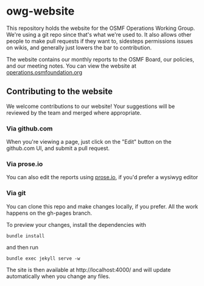 # owg-website

This repository holds the website for the OSMF Operations Working Group. We're using a git repo since that's what we're used to. It also allows other people to make pull requests if they want to, sidesteps permissions issues on wikis, and generally just lowers the bar to contribution.

The website contains our monthly reports to the OSMF Board, our policies, and our meeting notes. You can view the website at [operations.osmfoundation.org](https://operations.osmfoundation.org)

## Contributing to the website

We welcome contributions to our website! Your suggestions will be reviewed by the team and merged where appropriate.

### Via github.com

When you're viewing a page, just click on the "Edit" button on the github.com UI, and submit a pull request.

### Via prose.io

You can also edit the reports using [prose.io](http://prose.io/), if you'd prefer a wysiwyg editor

### Via git

You can clone this repo and make changes locally, if you prefer. All the work happens on the gh-pages branch.

To preview your changes, install the dependencies with

```
bundle install
```

and then run

```
bundle exec jekyll serve -w
```
The site is then available at http://localhost:4000/ and will update automatically when you change any files.
